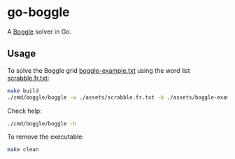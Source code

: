 # go-boggle

A [Boggle](https://boardgamegeek.com/boardgame/1293/boggle) solver in Go.

## Usage
To solve the Boggle grid [boggle-example.txt](./assets/boggle-example.txt) using
the word list [scrabble.fr.txt](./assets/scrabble.fr.txt):
```bash
make build
./cmd/boggle/boggle -w ./assets/scrabble.fr.txt -b ./assets/boggle-example.txt
```

Check help:
```bash
./cmd/boggle/boggle -h
```

To remove the executable:
```bash
make clean
```
